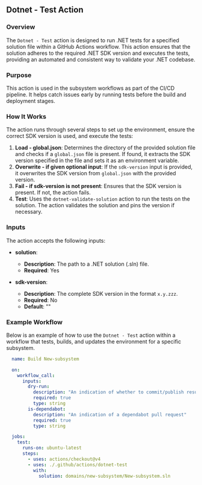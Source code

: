 ## Dotnet - Test Action

### Overview

The `Dotnet - Test` action is designed to run .NET tests for a specified solution file within a GitHub Actions workflow. This action ensures that the solution adheres to the required .NET SDK version and executes the tests, providing an automated and consistent way to validate your .NET codebase.

### Purpose

This action is used in the subsystem workflows as part of the CI/CD pipeline. It helps catch issues early by running tests before the build and deployment stages.

### How It Works

The action runs through several steps to set up the environment, ensure the correct SDK version is used, and execute the tests:

1. **Load - global.json**: Determines the directory of the provided solution file and checks if a `global.json` file is present. If found, it extracts the SDK version specified in the file and sets it as an environment variable.
2. **Overwrite - if given optional input**: If the `sdk-version` input is provided, it overwrites the SDK version from `global.json` with the provided version.
3. **Fail - if sdk-version is not present**: Ensures that the SDK version is present. If not, the action fails.
4. **Test**: Uses the `dotnet-validate-solution` action to run the tests on the solution. The action validates the solution and pins the version if necessary.

### Inputs

The action accepts the following inputs:

- **solution**:
    - **Description**: The path to a .NET solution (.sln) file.
    - **Required**: Yes

- **sdk-version**:
    - **Description**: The complete SDK version in the format `x.y.zzz`.
    - **Required**: No
    - **Default**: ""

### Example Workflow

Below is an example of how to use the `Dotnet - Test` action within a workflow that tests, builds, and updates the environment for a specific subsystem.


```yaml
  name: Build New-subsystem

  on:
    workflow_call:
      inputs:
        dry-run:
          description: "An indication of whether to commit/publish results"
          required: true
          type: string
        is-dependabot:
          description: "An indication of a dependabot pull request"
          required: true
          type: string

  jobs:
    test:
      runs-on: ubuntu-latest
      steps:
        - uses: actions/checkout@v4
        - uses: ./.github/actions/dotnet-test
          with:
            solution: domains/new-subsystem/New-subsystem.sln
```
